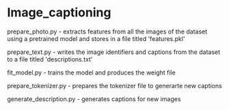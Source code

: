 # Image_captioning

prepare_photo.py - extracts features from all the images of the dataset using a pretrained model and stores in a file titled 'features.pkl'

prepare_text.py - writes the image identifiers and captions from the dataset to a file titled 'descriptions.txt'

fit_model.py - trains the model and produces the weight file

prepare_tokenizer.py - prepares the tokenizer file to generarte new captions

generate_description.py - generates captions for new images
